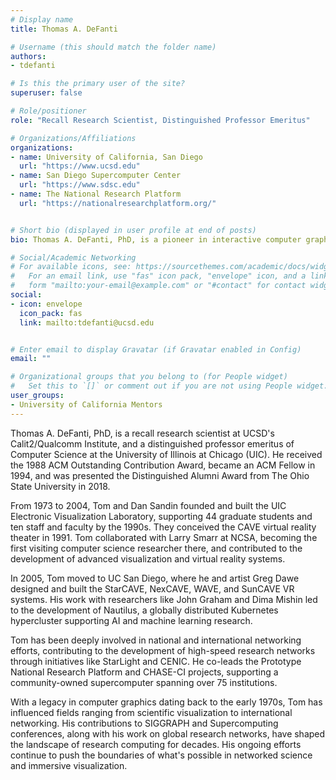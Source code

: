 ```yaml
---
# Display name
title: Thomas A. DeFanti

# Username (this should match the folder name)
authors:
- tdefanti

# Is this the primary user of the site?
superuser: false

# Role/positioner
role: "Recall Research Scientist, Distinguished Professor Emeritus"

# Organizations/Affiliations
organizations:
- name: University of California, San Diego
  url: "https://www.ucsd.edu"
- name: San Diego Supercomputer Center
  url: "https://www.sdsc.edu"
- name: The National Research Platform
  url: "https://nationalresearchplatform.org/"


# Short bio (displayed in user profile at end of posts)
bio: Thomas A. DeFanti, PhD, is a pioneer in interactive computer graphics, virtual reality, and high-performance networking. He has contributed significantly to the development of immersive visualization systems, advanced research networks, and community-driven supercomputing infrastructures.

# Social/Academic Networking
# For available icons, see: https://sourcethemes.com/academic/docs/widgets/#icons
#   For an email link, use "fas" icon pack, "envelope" icon, and a link in the
#   form "mailto:your-email@example.com" or "#contact" for contact widget.
social:
- icon: envelope
  icon_pack: fas
  link: mailto:tdefanti@ucsd.edu


# Enter email to display Gravatar (if Gravatar enabled in Config)
email: ""

# Organizational groups that you belong to (for People widget)
#   Set this to `[]` or comment out if you are not using People widget.  
user_groups:
- University of California Mentors
---
```


Thomas A. DeFanti, PhD, is a recall research scientist at UCSD's Calit2/Qualcomm Institute, and a distinguished professor emeritus of Computer Science at the University of Illinois at Chicago (UIC). He received the 1988 ACM Outstanding Contribution Award, became an ACM Fellow in 1994, and was presented the Distinguished Alumni Award from The Ohio State University in 2018.

From 1973 to 2004, Tom and Dan Sandin founded and built the UIC Electronic Visualization Laboratory, supporting 44 graduate students and ten staff and faculty by the 1990s. They conceived the CAVE virtual reality theater in 1991. Tom collaborated with Larry Smarr at NCSA, becoming the first visiting computer science researcher there, and contributed to the development of advanced visualization and virtual reality systems.

In 2005, Tom moved to UC San Diego, where he and artist Greg Dawe designed and built the StarCAVE, NexCAVE, WAVE, and SunCAVE VR systems. His work with researchers like John Graham and Dima Mishin led to the development of Nautilus, a globally distributed Kubernetes hypercluster supporting AI and machine learning research.

Tom has been deeply involved in national and international networking efforts, contributing to the development of high-speed research networks through initiatives like StarLight and CENIC. He co-leads the Prototype National Research Platform and CHASE-CI projects, supporting a community-owned supercomputer spanning over 75 institutions.

With a legacy in computer graphics dating back to the early 1970s, Tom has influenced fields ranging from scientific visualization to international networking. His contributions to SIGGRAPH and Supercomputing conferences, along with his work on global research networks, have shaped the landscape of research computing for decades. His ongoing efforts continue to push the boundaries of what's possible in networked science and immersive visualization.


